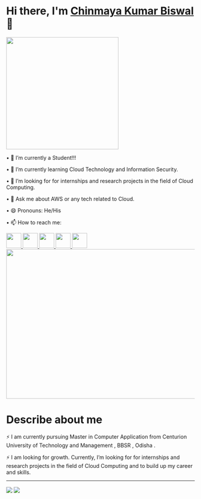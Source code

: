 
<h1>Hi there, I'm <a href="https://chinmayakumarbiswal.in/">Chinmaya Kumar Biswal </a>👋</h1>

<img src="https://chinmayakumarbiswal.github.io/chinmayakumarbiswal/hi.gif" height="300px" width="300px"> 

•	🔭 I’m currently a Student!!!

•	🌱 I’m currently learning Cloud Technology and Information Security.

•	🤔 I’m looking for for internships and research projects in the field of Cloud Computing.

•	💬 Ask me about AWS or any tech related to Cloud.

•	😄 Pronouns: He/His

•	📫 How to reach me:
   
   <a href="https://api.whatsapp.com/send?phone=919556328216&text=hey">
      <img src="https://exploitus.chinmayakumarbiswal.in/image/whatsapp.png" height="40px" width="40px">
   </a>
   <a href="https://www.facebook.com/situ.chinmaya">
      <img src="https://exploitus.chinmayakumarbiswal.in/image/facebook.png" height="40px" width="40px">
   </a>
   <a href="https://www.instagram.com/chinmaya.situ/">
      <img src="https://exploitus.chinmayakumarbiswal.in/image/instagram.png" height="40px" width="40px">
    </a>
    <a href="https://www.linkedin.com/in/chinmaya-kumar-biswal-16045">
       <img src="https://exploitus.chinmayakumarbiswal.in/image/linkedin.png" height="40px" width="40px">
   </a>
    <a href="https://twitter.com/Chinmaya_situ?s=09">
      <img src="https://exploitus.chinmayakumarbiswal.in/image/twitter.png" height="40px" width="40px">
   </a>
<br>
<img src="https://chinmayakumarbiswal.github.io/chinmayakumarbiswal/4.gif" height="400px" width="600px"> 
<h1>Describe about  me</h1>


⚡ I am currently pursuing Master in Computer Application from Centurion University of Technology and Management , BBSR , Odisha .

⚡ I am looking for growth. Currently, I’m looking for for internships and research projects in the field of Cloud Computing and to build up my career and skills. 
<hr>
<img align="center" src="https://github-readme-stats.vercel.app/api?username=chinmayakumarbiswal&show_icons=true&theme=outrun" />
<img align="center" src="https://github-readme-stats.vercel.app/api/top-langs/?username=anuraghazra&layout=compact&theme=outrun" />

